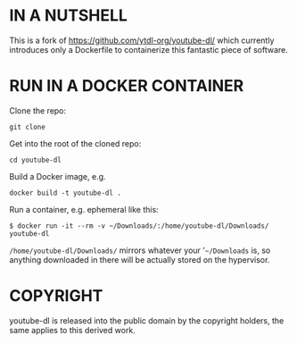# IN A NUTSHELL

This is a fork of https://github.com/ytdl-org/youtube-dl/ which currently
introduces only a Dockerfile to containerize this fantastic piece of software.

# RUN IN A DOCKER CONTAINER 

Clone the repo:

```
git clone 
```

Get into the root of the cloned repo:

```
cd youtube-dl
```

Build a Docker image, e.g.

```
docker build -t youtube-dl .
```

Run a container, e.g. ephemeral like this:

```
$ docker run -it --rm -v ~/Downloads/:/home/youtube-dl/Downloads/ youtube-dl
```

`/home/youtube-dl/Downloads/` mirrors whatever your '`~/Downloads` is, so
anything downloaded in there will be actually stored on the hypervisor.

# COPYRIGHT

youtube-dl is released into the public domain by the copyright holders, the
same applies to this derived work.
